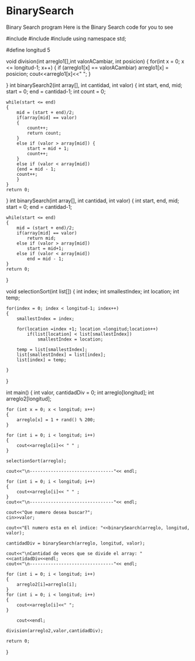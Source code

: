 # BinarySearch
Binary Search program
Here is the Binary Search code for you to see

#include <iostream>
#include <cstdlib>
#include <ctime>
using namespace std;

#define longitud 5

void division(int arreglo1[],int valorACambiar, int posicion)
{
    for(int x = 0; x <= longitud-1; x++)
    {
        if (arreglo1[x] == valorACambiar)
            arreglo1[x] = posicion;
        cout<<arreglo1[x]<<" ";
    }

}
int binarySearch2(int array[], int cantidad, int valor)
{
    int start, end, mid;
    start = 0;
    end = cantidad-1;
    int count = 0;

    while(start <= end)
    {
        mid = (start + end)/2;
        if(array[mid] == valor)
        {
            count++;
            return count;
        }
        else if (valor > array[mid]) {
            start = mid + 1;
            count++;
        }
        else if (valor < array[mid])
        {end = mid - 1;
        count++;
        }
    }
    return 0;
}
int binarySearch(int array[], int cantidad, int valor)
{
    int start, end, mid;
    start = 0;
    end = cantidad-1;

    while(start <= end)
    {
        mid = (start + end)/2;
        if(array[mid] == valor)
            return mid;
        else if (valor > array[mid])
            start = mid+1;
        else if (valor < array[mid])
            end = mid - 1;
    }
    return 0;
}

void selectionSort(int list[])
{
    int index;
    int smallestIndex;
    int location;
    int temp;

    for(index = 0; index < longitud-1; index++)
    {
        smallestIndex = index;

        for(location =index +1; location <longitud;location++)
            if(list[location] < list[smallestIndex])
                smallestIndex = location;

        temp = list[smallestIndex];
        list[smallestIndex] = list[index];
        list[index] = temp;

    }
}

int main() {
    int  valor, cantidadDiv = 0;
    int arreglo[longitud];
    int arreglo2[longitud];



    for (int x = 0; x < longitud; x++)
    {
        arreglo[x] = 1 + rand() % 200;
    }

    for (int i = 0; i < longitud; i++)
    {
        cout<<arreglo[i]<< " " ;
    }

    selectionSort(arreglo);

    cout<<"\n--------------------------------"<< endl;

    for (int i = 0; i < longitud; i++)
    {
        cout<<arreglo[i]<< " " ;
    }
    cout<<"\n--------------------------------"<< endl;

    cout<<"Que numero desea buscar?";
    cin>>valor;

    cout<<"El numero esta en el indice: "<<binarySearch(arreglo, longitud, valor);

    cantidadDiv = binarySearch(arreglo, longitud, valor);

    cout<<"\nCantidad de veces que se divide el array: "<<cantidadDiv<<endl;
    cout<<"\n--------------------------------"<< endl;

    for (int i = 0; i < longitud; i++)
    {
        arreglo2[i]=arreglo[i];
    }
    for (int i = 0; i < longitud; i++)
    {
        cout<<arreglo[i]<<" ";
    }

        cout<<endl;

    division(arreglo2,valor,cantidadDiv);

    return 0;
}

